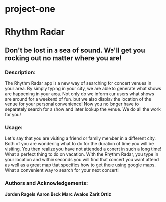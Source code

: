# project-one

# Rhythm Radar

## Don't be lost in a sea of sound. We'll get you rocking out no matter where you are!

### Description:
The Rhythm Radar app is a new way of searching for concert venues in your area. By simply typing in your city, we are able to generate what shows are happening in your area.
Not only do we inform our users what shows are around for a weekend of fun, but we also display the location of the venue for your personal convenience! Now you no longer have to separately search for a show and later lookup the venue. We do all the work for you!

### Usage:
Let's say that you are visiting a friend or family member in a different city. Both of you are wondering what to do for the duration of time you will be visiting. You then realize you have not attended a conert in such a long time! What a perfect thing to do on vacation. With the Rhythm Radar, you type in your location and within seconds you will find that concert you want attend as well as a great map that specifics how to get there using google maps. What a convenient way to search for your next concert! 


### Authors and Acknowledgements:
**Jorden Ragels**
**Aaron Beck**
**Marc Avalos**
**Zarit Ortiz**
 